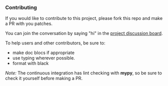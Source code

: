 ### Contributing

If you would like to contribute to this project, please fork this repo and make a PR with you patches.

You can join the conversation by saying "hi" in the [project discussion board](https://github.com/KipCrossing/geotiff/discussions).

To help users and other contributors, be sure to:
- make doc blocs if appropriate
- use typing wherever possible.
- format with black

*Note:* The continuous integration has lint checking with **mypy**, so be sure to check it yourself before making a PR.
